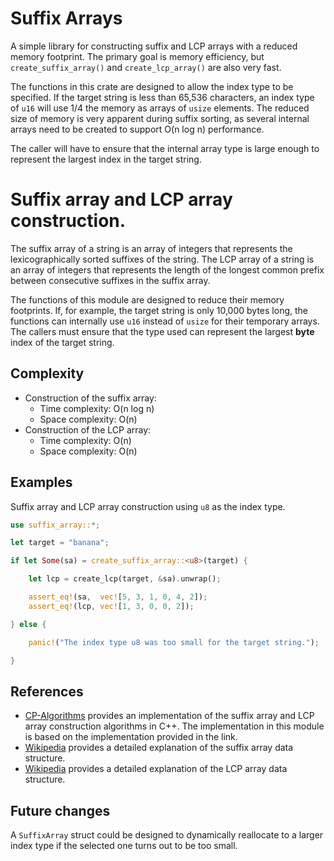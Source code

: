 # Suffix Arrays

A simple library for constructing suffix and LCP arrays with a reduced memory
footprint. The primary goal is memory efficiency, but `create_suffix_array()` 
and `create_lcp_array()` are also very fast.

The functions in this crate are designed to allow the index type to be
specified. If the target string is less than 65,536 characters, an index type
of `u16` will use 1/4 the memory as arrays of `usize` elements. The reduced
size of memory is very apparent during suffix sorting, as several internal 
arrays need to be created to support O(n log n) performance.

The caller will have to ensure that the internal array type is large enough to
represent the largest index in the target string.

# Suffix array and LCP array construction.

The suffix array of a string is an array of integers that represents the 
lexicographically sorted suffixes of the string. The LCP array of a string
is an array of integers that represents the length of the longest common
prefix between consecutive suffixes in the suffix array.

The functions of this module are designed to reduce their memory footprints.
If, for example, the target string is only 10,000 bytes long, the functions 
can internally use `u16` instead of `usize` for their temporary arrays. The 
callers must ensure that the type used can represent the largest **byte** 
index of the target string.


## Complexity
- Construction of the suffix array:
    - Time complexity: O(n log n)
    - Space complexity: O(n)
- Construction of the LCP array:
   - Time complexity: O(n)
   - Space complexity: O(n)

## Examples

Suffix array and LCP array construction using `u8` as the index type.

```rust
use suffix_array::*;

let target = "banana";

if let Some(sa) = create_suffix_array::<u8>(target) {

    let lcp = create_lcp(target, &sa).unwrap();

    assert_eq!(sa,  vec![5, 3, 1, 0, 4, 2]);
    assert_eq!(lcp, vec![1, 3, 0, 0, 2]);

} else {

    panic!("The index type u8 was too small for the target string.");

}
```

## References
- [CP-Algorithms](https://cp-algorithms.com/string/suffix-array.html) 
  provides an implementation of the suffix array and LCP array construction
  algorithms in C++. The implementation in this module is based on the
  implementation provided in the link.
- [Wikipedia](https://en.wikipedia.org/wiki/Suffix_array) provides a
  detailed explanation of the suffix array data structure.
- [Wikipedia](https://en.wikipedia.org/wiki/Longest_common_prefix_array)
  provides a detailed explanation of the LCP array data structure.

## Future changes

A `SuffixArray` struct could be designed to dynamically reallocate to a larger
index type if the selected one turns out to be too small.
